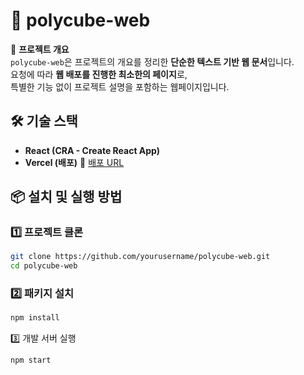 # 📌 polycube-web

🚀 **프로젝트 개요**  
`polycube-web`은 프로젝트의 개요를 정리한 **단순한 텍스트 기반 웹 문서**입니다.  
요청에 따라 **웹 배포를 진행한 최소한의 페이지**로,  
특별한 기능 없이 프로젝트 설명을 포함하는 웹페이지입니다.

## 🛠️ 기술 스택
- **React (CRA - Create React App)**  
- **Vercel (배포)**
🚀 [배포 URL](https://polycube-web.vercel.app/)

## 📦 설치 및 실행 방법
### 1️⃣ 프로젝트 클론
```sh
git clone https://github.com/yourusername/polycube-web.git
cd polycube-web
```

### 2️⃣ 패키지 설치
```sh
npm install
```

3️⃣ 개발 서버 실행
```sh
npm start
```


